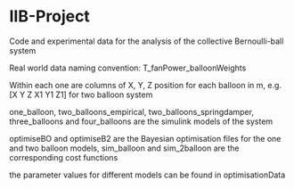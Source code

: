 # IIB-Project
Code and experimental data for the analysis of the collective Bernoulli-ball system


Real world data naming convention: T_fanPower_balloonWeights

Within each one are columns of X, Y, Z position for each balloon in m, e.g. [X Y Z X1 Y1 Z1] for two balloon system

one_balloon, two_balloons_empirical, two_balloons_springdamper, three_balloons and four_balloons are the simulink models of the system

optimiseBO and optimiseB2 are the Bayesian optimisation files for the one and two balloon models, sim_balloon and sim_2balloon are the corresponding cost functions

the parameter values for different models can be found in optimisationData
